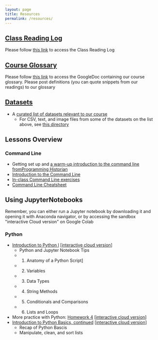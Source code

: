 ```yaml
---
layout: page
title: Resources
permalink: /resources/
---
```




## [Class Reading Log](https://wesmoodle.wesleyan.edu/mod/page/view.php?id=1310861)

Please follow [this link](https://wesmoodle.wesleyan.edu/mod/page/view.php?id=1310861) to access the Class Reading Log


## [Course Glossary](https://wesmoodle.wesleyan.edu/mod/page/view.php?id=1310863)

Please follow [this link](https://wesmoodle.wesleyan.edu/mod/page/view.php?id=1310863) to access the GoogleDoc containing our course glossary. Please post definitions (you can quote snippets from our readings) to our glossary

## [Datasets](https://github.com/sceckert/Data-and-Culture-Fall-2024/blob/main/_datasets/datasets.md)

+ A [curated list of datasets relevant to our course](https://github.com/sceckert/Data-and-Culture-Fall-2024/blob/main/_datasets/datasets.md)
	+ For CSV, text, and image files from some of the datasets on the list above, see [this directory](https://github.com/sceckert/Data-and-Culture-Fall-2024/blob/main/_datasets/)

## Lessons Overview


### Command Line

- Getting set up and [a warm-up introduction to the command line fromProgramming Historian](https://github.com/sceckert/Data-and-Culture-Fall-2024/blob/main/_week2/homework-2.md)
- [Introduction to the Command Line](https://github.com/sceckert/Data-and-Culture-Fall-2024/blob/main/_week2/introduction-to-the-command-line.md) 
- [In-class Command Line exercises](https://github.com/sceckert/Data-and-Culture-Fall-2024/blob/main/_week2/in-class-exercises.md) 
- [Command Line Cheatsheet](https://github.com/sceckert/Data-and-Culture-Fall-2024/blob/main/_week2/command-line-cheat-sheet.md)

## Using JupyterNotebooks

Remember, you can either run a Jupyter notebook by downloading it and opening it with Anaconda navigator, or by accessing the sandbox "interactive Cloud version" on Google Colab

### Python

- [Introduction to Python l](https://github.com/sceckert/Data-and-Culture-Fall-2024/blob/main/_week4/introduction-to-python.ipynb)   [[interactive cloud version](https://mybinder.org/v2/gh/sceckert/Data-and-Culture-Fall-2024/main?urlpath=lab/tree/_week4/introduction-to-python.ipynb)]
	-  Python and Jupyter Notebook Tips
	- 1. Anatomy of a Python Script]
	- 2. Variables
	- 3. Data Types
	- 4. String Methods
	- 5. Conditionals and Comparisons
	- 6. Lists and Loops
- More practice with Python: [Homework 4](https://github.com/sceckert/Data-and-Culture-Fall-2024/blob/main/_week4/homework-4.ipynb) [[interactive cloud version](https://mybinder.org/v2/gh/sceckert/Data-and-Culture-Fall-2024/main?urlpath=lab/tree/_week4/homework-4.ipynb)]
- [Introduction to Python Basics, continued](https://github.com/sceckert/Data-and-Culture-Fall-2024/blob/main/_week4/introduction-to-python-continued.ipynb) [[interactive cloud version](https://mybinder.org/v2/gh/sceckert/Data-and-Culture-Fall-2024/main?urlpath=lab/tree/_week4/introduction-to-python-continued.ipynb)]
	- Recap of Python Bascis
	- Manipulate, clean, and sort lists